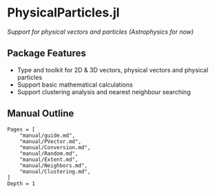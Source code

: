# PhysicalParticles.jl

*Support for physical vectors and particles (Astrophysics for now)*

## Package Features

- Type and toolkit for 2D & 3D vectors, physical vectors and physical particles
- Support basic mathematical calculations
- Support clustering analysis and nearest neighbour searching

## Manual Outline

```@contents
Pages = [
    "manual/guide.md",
    "manual/PVector.md",
    "manual/Conversion.md",
    "manual/Random.md",
    "manual/Extent.md",
    "manual/Neighbors.md",
    "manual/Clustering.md",
]
Depth = 1
```